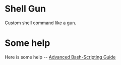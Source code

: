 # Shell Gun

Custom shell command like a gun.

# Some help

Here is some help -- [Advanced Bash-Scripting Guide](http://www.tldp.org/LDP/abs/html/)
